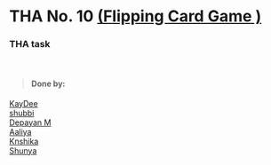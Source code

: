# THA No. 10 [(Flipping Card Game )](https://www.helpfulgames.com/subjects/brain-training/memory.html)

### THA task

<br>

> #### Done by:
<!-- >  [Name](Repolink)  <br> -->
[KayDee](https://github.com/kaydee0502/devsnest-frontend/tree/master/THA10)<br>
[shubbi](https://github.com/shubbi20/devsnest-project/tree/master/9.devsnest(tha10))<br>
[Depayan M](https://github.com/DepayanMondal/Devsnest-Frontend/tree/main/THA_day_10)<br>
[Aaliya](https://github.com/Aaliya7516/DevsNest/tree/main/Web%20Development/Day-010-JS7-functions)<br>
[Knshika](https://github.com/knshika/Devsnest-frontend/tree/main/Day%2010%20memory%20game)<br>
[Shunya](https://github.com/suresh26601/devsnest_THAs/tree/master/THA_Day_10)<br>
